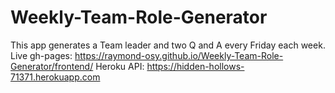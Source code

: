 # Weekly-Team-Role-Generator
This app generates a Team leader and two Q and A every Friday each week. 
Live gh-pages: https://raymond-osy.github.io/Weekly-Team-Role-Generator/frontend/
Heroku API: https://hidden-hollows-71371.herokuapp.com
